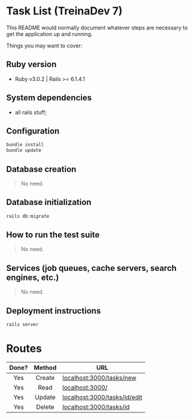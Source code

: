 # Task List (TreinaDev 7)

This README would normally document whatever steps are necessary to get the
application up and running.

Things you may want to cover:

## Ruby version

- Ruby v3.0.2 | Rails >= 6.1.4.1

## System dependencies

- all rails stuff;

## Configuration

```sh
bundle install
bundle update
```

## Database creation

> No need.

## Database initialization

```sh
rails db:migrate
```

## How to run the test suite

> No need.

## Services (job queues, cache servers, search engines, etc.)

> No need.

## Deployment instructions

```sh
rails server
```

# Routes

| Done? | Method | URL                                                          |
| :---: | :----: | ------------------------------------------------------------ |
|  Yes  | Create | [localhost:3000/tasks/new](localhost:3000/tasks/new)         |
|  Yes  |  Read  | [localhost:3000/](localhost:3000/)                           |
|  Yes  | Update | [localhost:3000/tasks/id/edit](localhost:3000/tasks/id/edit) |
|  Yes  | Delete | [localhost:3000/tasks/id](localhost:3000/tasks/id)           |

